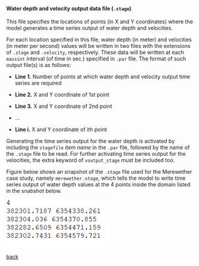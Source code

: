 #### Water depth and velocity output data file (`.stage`)

This file specifies the locations of points (in X and Y coordinates) where the model generates a time series output of water depth and velocities. 

For each location specified in this file, water depth (in meter) and velocities (in meter per second) values will be written in two files with the extensions of `.stage` and `.velocity`, respectively. These data will be written at each `massint` interval (of time in sec.) specified in `.par` file. The format of such output file(s) is as follows:

- **Line 1.** Number of points at which water depth and velocity output time series are required 

- **Line 2.** X and Y coordinate of 1st point

- **Line 3.** X and Y coordinate of 2nd point

- ...

- **Line i.** X and Y coordinate of ith point


Generating the time series output for the water depth is activated by including the `stagefile` _item name_ in the `.par` file, followed by the name of the `.stage` file to be read. For further activating time series output for the velocities, the extra keyword of `voutput_stage` must be included too. 

Figure below shows an snapshot of the `.stage` file used for the Merewether case study, namely `merewether.stage`, which tells the model to write time series output of water depth values at the 4 points inside the domain listed in the snabshot below.

![image](/Figures/mer10.png)

[back](/Merewether1.md)
